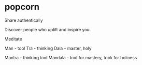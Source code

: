 # popcorn
Share authentically

Discover people who uplift and inspire you.

Meditate

Man - tool 
Tra - thinking
Dala - master, holy

Mantra - thinking tool 
Mandala - tool for mastery, took for holiness
